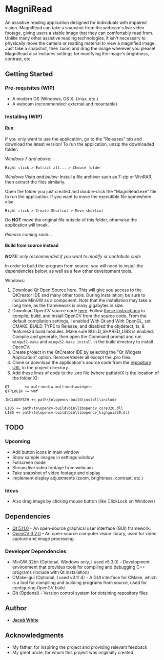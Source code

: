 # MagniRead

An assistive reading application designed for individuals with impaired vision. MagniRead can take a snapshot from the webcam's live video footage, giving users a stable image that they can comfortably read from. Unlike many other assistive reading technologies, it isn't necessary to physically move the camera or reading material to view a magnified image. Just take a snapshot, then zoom and drag the image wherever you please! MagniRead also includes settings for modifying the image's brightness, contrast, etc.

## Getting Started 
### Pre-requisites (WIP)

* A modern OS (Windows, OS X, Linux, etc.)
* A webcam (recommended: external and mountable)

### Installing (WIP)

#### Run

If you only want to use the application, go to the "Releases" tab and download the latest version! To run the application, unzip the downloaded folder:

*Windows 7 and above:*
```
Right click > Extract all... > Choose folder
```
*Windows Vista and below:*
Install a file archiver such as 7-zip or WinRAR, then extract the files similarly.

Open the folder you just created and double-click the "MagniRead.exe" file to run the application. If you want to move the executible file somewhere else:
```
Right click > Create Shortcut > Move shortcut
```
Do **NOT** move the original file outside of this folder, otherwise the application will break. 

*Release coming soon...*

#### Build from source instead
***NOTE:** only recommended if you want to modify or contribute code*

In order to build the program from source, you will need to install the dependencies below, as well as a few other development tools.

Windows:
1. Download Qt Open Source [here](https://www.qt.io/download). This will give you access to the QtCreator IDE and many other tools. During installation, be sure to include MinGW as a component. Note that the installation may take a long time, as the framkework is many gigabytes in size.
2. Download OpenCV source code [here](https://opencv.org/releases.html). Follow [these instructions](https://wiki.qt.io/How_to_setup_Qt_and_openCV_on_Windows) to compile, build, and install OpenCV from the source code. From the default compilation settings, I enabled With Qt and With OpenGL, set CMAKE_BUILD_TYPE to Release, and disabled the objdetect, ts, & features2d build modules. Make sure BUILD_SHARED_LIBS is enabled. Compile and generate, then open the Command prompt and run `mingw32-make` and `mingw32-make install` in the build directory to install OpenCV.
3. Create project in the QtCreator IDE by selecting the "Qt Widgets Application" option. Remove/delete all except the .pro files.
4. Clone or download the application's source code from the [repository URL](https://github.com/jdwhite88/magni-read) to the project directory.
5. Add these lines of code to the .pro file (where path\to\X is the location of the folder X):
```
QT       += multimedia multimediawidgets
QTPLUGIN += wmf

INCLUDEPATH += path\to\opencv-build\install\include

LIBS += path\to\opencv-build\bin\libopencv_core320.dll
LIBS += path\to\opencv-build\bin\libopencv_highgui320.dll
```

## TODO
### Upcoming
* Add button icons in main window
* Show sample images in settings window
* Fullscreen mode
* Stream live video footage from webcam
* Take snapshot of video footage and display
* Implement display adjustments (zoom, brightness, contrast, etc.)

### Ideas
* Also drag image by clicking mouse button (like ClickLock on Windows)

## Dependencies
* [Qt 5.11.0](https://www.qt.io/) - An open-source graphical user interface (GUI) framework.
* [OpenCV 3.2.0](https://opencv.org/) - An open-source computer vision library, used for video capture and image processing.

### Developer Dependencies
* MinGW 32bit (Optional, Windows only, I used v5.3.0) - Development environment that provides tools for compiling and debugging C++ programs (include with Qt installation)
* CMake-gui (Optional, I used v3.11.4) - A GUI interface for CMake, which is a tool for compiling and building programs from source, used for configuring OpenCV build.
* Git (Optional) - Version control system for obtaining repository files

## Author
* **[Jacob White](https://github.com/jdwhite88)**

## Acknowledgments
* My father, for inspiring the project and providing relevant feedback
* My great uncle, for whom this project was originally created
